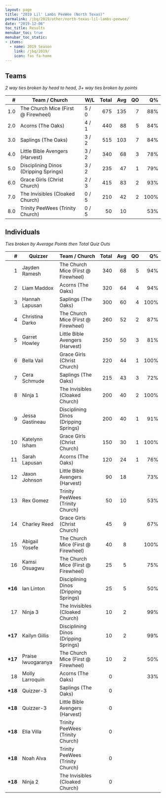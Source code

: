 ```yaml
---
layout: page
title: "2019 Lil' Lambs PeeWee (North Texas)"
permalink: /jbq/2019/other/north-texas-lil-lambs-peewee/
date: "2019-12-06"
toc_title: Results
menubar_toc: true
menubar_toc_static:
- items:
  - name: 2019 Season
    link: /jbq/2019/
    icon: fas fa-home
---
```


## Teams

*2 way ties broken by head to head, 3+ way ties broken by points*

| #   | Team / Church                         | W/L   | Total | Avg | QO | Q%   |
|----:|---------------------------------------|-------|------:|----:|---:|-----:|
| 1.0 | The Church Mice (First @ Firewheel)   | 5 / 0 | 675   | 135 | 7  | 88%  |
| 2.0 | Acorns (The Oaks)                     | 4 / 1 | 440   | 88  | 5  | 84%  |
| 3.0 | Saplings (The Oaks)                   | 3 / 2 | 515   | 103 | 7  | 84%  |
| 4.0 | Little Bible Avengers (Harvest)       | 3 / 2 | 340   | 68  | 3  | 78%  |
| 5.0 | Disciplining Dinos (Dripping Springs) | 3 / 2 | 235   | 47  | 1  | 79%  |
| 6.0 | Grace Girls (Christ Church)           | 2 / 3 | 415   | 83  | 2  | 93%  |
| 7.0 | The Invisibles (Cloaked Church)       | 0 / 5 | 210   | 42  | 2  | 100% |
| 8.0 | Trinity PeeWees (Trinity Church)      | 0 / 5 | 50    | 10  |    | 53%  |

## Individuals

*Ties broken by Average Points then Total Quiz Outs*

| #        | Quizzer            | Team / Church                         | Total | Avg | QO | Q%   |
|---------:|--------------------|---------------------------------------|------:|----:|---:|-----:|
| 1        | Jayden Ramesh      | The Church Mice (First @ Firewheel)   | 340   | 68  | 5  | 94%  |
| 2        | Liam Maddox        | Acorns (The Oaks)                     | 320   | 64  | 4  | 94%  |
| 3        | Hannah Lapusan     | Saplings (The Oaks)                   | 300   | 60  | 4  | 100% |
| 4        | Christina Darko    | The Church Mice (First @ Firewheel)   | 260   | 52  | 2  | 87%  |
| 5        | Garret Howley      | Little Bible Avengers (Harvest)       | 250   | 50  | 3  | 81%  |
| 6        | Bella Vail         | Grace Girls (Christ Church)           | 220   | 44  | 1  | 100% |
| 7        | Cera Schmude       | Saplings (The Oaks)                   | 215   | 43  | 3  | 72%  |
| 8        | Ninja 1            | The Invisibles (Cloaked Church)       | 200   | 40  | 2  | 100% |
| 9        | Jessa Gastineau    | Disciplining Dinos (Dripping Springs) | 200   | 40  | 1  | 91%  |
| 10       | Katelynn Isham     | Grace Girls (Christ Church)           | 150   | 30  | 1  | 100% |
| 11       | Sarah Lapusan      | Acorns (The Oaks)                     | 120   | 24  | 1  | 76%  |
| 12       | Jaxon Johnson      | Little Bible Avengers (Harvest)       | 90    | 18  |    | 73%  |
| 13       | Rex Gomez          | Trinity PeeWees (Trinity Church)      | 50    | 10  |    | 53%  |
| 14       | Charley Reed       | Grace Girls (Christ Church)           | 45    | 9   |    | 67%  |
| 15       | Abigail Yosefe     | The Church Mice (First @ Firewheel)   | 40    | 8   |    | 100% |
| 16       | Kamsi Osuagwu      | The Church Mice (First @ Firewheel)   | 25    | 5   |    | 75%  |
| **\*16** | Ian Linton         | Disciplining Dinos (Dripping Springs) | 25    | 5   |    | 50%  |
| 17       | Ninja 3            | The Invisibles (Cloaked Church)       | 10    | 2   |    | 99%  |
| **\*17** | Kailyn Gillis      | Disciplining Dinos (Dripping Springs) | 10    | 2   |    | 99%  |
| **\*17** | Praise Iwuogaranya | The Church Mice (First @ Firewheel)   | 10    | 2   |    | 50%  |
| 18       | Molly Larroquin    | Acorns (The Oaks)                     | 0     |     |    | 33%  |
| **\*18** | Quizzer-3          | Saplings (The Oaks)                   | 0     |     |    |      |
| **\*18** | Quizzer-3          | Little Bible Avengers (Harvest)       | 0     |     |    |      |
| **\*18** | Elia Villa         | Trinity PeeWees (Trinity Church)      | 0     |     |    |      |
| **\*18** | Noah Alva          | Trinity PeeWees (Trinity Church)      | 0     |     |    |      |
| **\*18** | Ninja 2            | The Invisibles (Cloaked Church)       | 0     |     |    |      |

